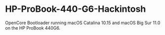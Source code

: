 # HP-ProBook-440-G6-Hackintosh
OpenCore Bootloader running macOS Catalina 10.15 and macOS Big Sur 11.0 on the HP ProBook 440G6.
